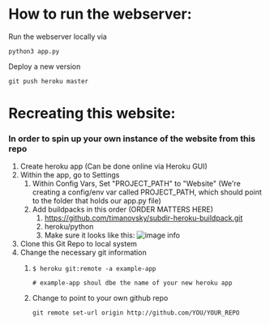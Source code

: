 <h1> How to run the webserver: </h1>
Run the webserver locally via 

``` python3 app.py ```


Deploy a new version

``` git push heroku master ```


<h1>Recreating this website: </h1>

<h3> In order to spin up your own instance of the website from this repo </h3>

1. Create heroku app (Can be done online via Heroku GUI)
2. Within the app, go to Settings
   1. Within Config Vars, Set "PROJECT_PATH" to "Website" (We're creating a config/env var called PROJECT_PATH, which should point to the folder that holds our app.py file)
   2. Add buildpacks in this order (ORDER MATTERS HERE)
      1. https://github.com/timanovsky/subdir-heroku-buildpack.git
      2. heroku/python
      3. Make sure it looks like this: 
        ![image info](./misc/buildpacks.png)
3. Clone this Git Repo to local system
4. Change the necessary git information
   1. ``` $ heroku git:remote -a example-app ``` 
    
        ```# example-app shoul dbe the name of your new heroku app ```
    1. Change to point to your own github repo
        
        ``` git remote set-url origin http://github.com/YOU/YOUR_REPO ```



